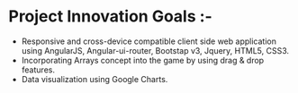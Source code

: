 
# Project Innovation Goals :-

- Responsive and cross-device compatible client side web application using AngularJS, Angular-ui-router, Bootstap v3, Jquery, HTML5, CSS3.
- Incorporating Arrays concept into the game by using drag & drop features.
- Data visualization using Google Charts.

